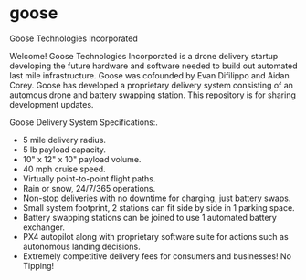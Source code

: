 # goose
Goose Technologies Incorporated

Welcome!
Goose Technologies Incorporated is a drone delivery startup developing the future hardware and software needed to build out automated last mile infrastructure.
Goose was cofounded by Evan Difilippo and Aidan Corey.
Goose has developed a proprietary delivery system consisting of an automous drone and battery swapping station.
This repository is for sharing development updates.

Goose Delivery System Specifications:.
- 5 mile delivery radius.
- 5 lb payload capacity.
- 10" x 12" x 10" payload volume.
- 40 mph cruise speed.
- Virtually point-to-point flight paths.
- Rain or snow, 24/7/365 operations.
- Non-stop deliveries with no downtime for charging, just battery swaps.
- Small system footprint, 2 stations can fit side by side in 1 parking space.
- Battery swapping stations can be joined to use 1 automated battery exchanger.
- PX4 autopilot along with proprietary software suite for actions such as autonomous landing decisions.
- Extremely competitive delivery fees for consumers and businesses! No Tipping!

